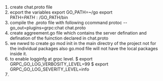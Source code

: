 1. create chat.proto file
2. ecport the variables 
    export GO_PATH=~/go
    export PATH=$PATH:/$GO_PATH/bin
3. compile the .proto file with following ccommand
     protoc --go_out=plugins=grpc:chat chat.proto
4. create aggreement.go file which contains the server defination and defination of the fuinction declared in chat.proto
5. we nwwd to create go mod init in the main directry of the project not for the individual packages
also go.mod file will not have the local packages inside it.
6. to enable logginfg at grpc level. 
$ export GRPC_GO_LOG_VERBOSITY_LEVEL=99
$ export GRPC_GO_LOG_SEVERITY_LEVEL=info
7.
